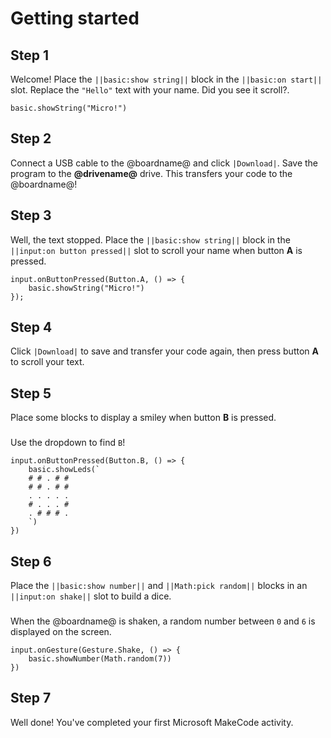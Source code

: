 # Getting started

## Step 1

Welcome! Place the ``||basic:show string||`` block in the ``||basic:on start||`` slot. Replace the ``"Hello"`` text with your name. Did you see it scroll?.

```blocks
basic.showString("Micro!")
```

## Step 2

Connect a USB cable to the @boardname@ and click ``|Download|``. Save the program to the **@drivename@** drive. This transfers your code to the @boardname@!

## Step 3

Well, the text stopped. Place the ``||basic:show string||`` block in the ``||input:on button pressed||`` slot to scroll your name when button **A** is pressed.

```block
input.onButtonPressed(Button.A, () => {
    basic.showString("Micro!")
});
```

## Step 4

Click ``|Download|`` to save and transfer your code again, then press button **A** to scroll your text.

## Step 5

Place some blocks to display a smiley when button **B** is pressed.

###   

Use the dropdown to find ``B``!

```block
input.onButtonPressed(Button.B, () => {
    basic.showLeds(`
    # # . # #
    # # . # #
    . . . . .
    # . . . #
    . # # # .
    `)
})
```

## Step 6

Place the ``||basic:show number||`` and ``||Math:pick random||`` blocks
in an ``||input:on shake||`` slot to build a dice.

###   

When the @boardname@ is shaken, a random number between ``0`` and ``6`` is displayed
on the screen.

```block
input.onGesture(Gesture.Shake, () => {
    basic.showNumber(Math.random(7))
})
```

## Step 7

Well done! You've completed your first Microsoft MakeCode activity.

